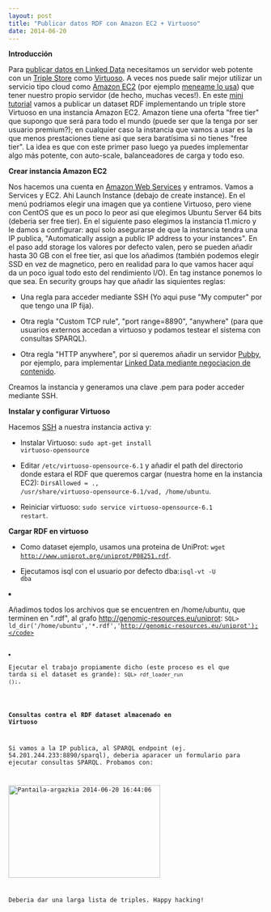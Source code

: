 ```yaml
---
layout: post
title: "Publicar datos RDF con Amazon EC2 + Virtuoso"
date: 2014-06-20
---
```


<strong>Introducción</strong>

Para <a href="http://mikeleganaaranguren.wordpress.com/2013/10/22/critica-a-linked-data-en-open-data-euskadi/">publicar datos en Linked Data</a> necesitamos un servidor web potente con un <a href="http://en.wikipedia.org/wiki/Triplestore">Triple Store</a> como <a href="http://virtuoso.openlinksw.com/">Virtuoso</a>. A veces nos puede salir mejor utilizar un servicio tipo cloud como <a href="http://aws.amazon.com/es/ec2/">Amazon EC2</a> (por ejemplo <a href="http://gallir.wordpress.com/2009/12/30/como-montamos-meneame-en-amazon-ec2/">meneame lo usa</a>) que tener nuestro propio servidor (de hecho, muchas veces!). En este <a href="https://gist.github.com/mikel-egana-aranguren/83480630b2835f89080a">mini tutorial</a> vamos a publicar un dataset RDF implementando un triple store Virtuoso en una instancia Amazon EC2. Amazon tiene una oferta "free tier" que supongo que será para todo el mundo (puede ser que la tenga por ser usuario premium?); en cualquier caso la instancia que vamos a usar es la que menos prestaciones tiene asi que sera baratísima si no tienes "free tier". La idea es que con este primer paso luego ya puedes implementar algo más potente, con auto-scale, balanceadores de carga y todo eso. 

<strong>Crear instancia Amazon EC2</strong>

Nos hacemos una cuenta en <a href="http://aws.amazon.com/">Amazon Web Services</a> y entramos. Vamos a Services y EC2. Ahi Launch Instance (debajo de create instance). En el menú podriamos elegir una imagen que ya contiene Virtuoso, pero viene con CentOS que es un poco lo peor asi que elegimos Ubuntu Server 64 bits (deberia ser free tier). En el siguiente paso elegimos la instancia t1.micro y le damos a configurar: aquí solo asegurarse de que la instancia tendra una IP publica, "Automatically assign a public IP address to your instances". En el paso add storage los valores por defecto valen, pero se pueden añadir hasta 30 GB con el free tier, asi que los añadimos (también podemos elegir SSD en vez de magnetico, pero en realidad para lo que vamos hacer aquí da un poco igual todo esto del rendimiento I/O). En tag instance ponemos lo que sea. En security groups hay que añadir las siquientes reglas:

- Una regla para acceder mediante SSH (Yo aqui puse "My computer" por que tengo una IP fija).

- Otra regla "Custom TCP rule", "port range=8890", "anywhere" (para que usuarios externos accedan a virtuoso y podamos testear el sistema con consultas SPARQL).

- Otra regla "HTTP anywhere", por si queremos añadir un servidor <a href="http://wifo5-03.informatik.uni-mannheim.de/pubby/">Pubby</a>, por ejemplo, para implementar <a href="https://github.com/OpenDataDayBilbao/Linked-Data-Open-Data-Euskadi">Linked Data mediante negociacion de contenido</a>.

Creamos la instancia y generamos una clave .pem para poder acceder mediante SSH.  

<strong>Instalar y configurar Virtuoso</strong>

Hacemos <a href="http://docs.aws.amazon.com/AWSEC2/latest/UserGuide/AccessingInstancesLinux.html">SSH</a> a nuestra instancia activa y:

- Instalar Virtuoso: <code>sudo apt-get install virtuoso-opensource</code>

- Editar <code>/etc/virtuoso-opensource-6.1</code> y añadir el path del directorio donde estara el RDF que queremos cargar (nuestra home en la instancia EC2): <code>DirsAllowed = ., /usr/share/virtuoso-opensource-6.1/vad, /home/ubuntu</code>.

- Reiniciar virtuoso: <code>sudo service virtuoso-opensource-6.1 restart</code>.

<strong>Cargar RDF en virtuoso</strong>

- Como dataset ejemplo, usamos una proteina de UniProt: <code>wget http://www.uniprot.org/uniprot/P08251.rdf</code>.

- Ejecutamos isql con el usuario por defecto dba:<code>isql-vt -U dba</code></ul>

- Añadimos todos los archivos que se encuentren en /home/ubuntu, que terminen en ".rdf", al grafo http://genomic-resources.eu/uniprot: <code>SQL&gt; ld_dir('/home/ubuntu','*.rdf','http://genomic-resources.eu/uniprot');</code></ul>

- Ejecutar el trabajo propiamente dicho (este proceso es el que tarda si el dataset es grande): <code>SQL&gt; rdf_loader_run ();</code>.

<strong>Consultas contra el RDF dataset almacenado en Virtuoso</strong>

Si vamos a la IP publica, al SPARQL endpoint (ej. 54.201.244.233:8890/sparql), deberia aparacer un formulario para ejecutar consultas SPARQL. Probamos con: 

<a href="https://mikeleganaaranguren.files.wordpress.com/2014/06/pantaila-argazkia-2014-06-20-164406.png"><img src="http://mikeleganaaranguren.files.wordpress.com/2014/06/pantaila-argazkia-2014-06-20-164406.png?w=300" alt="Pantaila-argazkia 2014-06-20 16:44:06" width="300" height="183" class="alignnone size-medium wp-image-644" /></a>

Deberia dar una larga lista de triples. Happy hacking!



